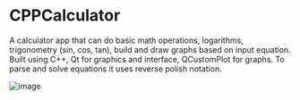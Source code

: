 # CPPCalculator
 
A calculator app that can do basic math operations, logarithms, trigonometry (sin, cos, tan), build and draw graphs based on input equation. Built using C++, Qt for graphics and interface, QCustomPlot for graphs. To parse and solve equations it uses reverse polish notation.

![image](https://github.com/user-attachments/assets/2f76b274-0503-475a-b7f4-143431a20c28)


